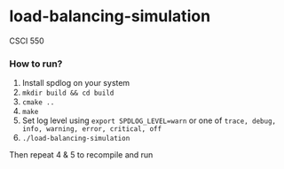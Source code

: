 # load-balancing-simulation

CSCI 550

### How to run?

1.  Install spdlog on your system
2.  `mkdir build && cd build`
3.  `cmake ..`
4.  `make`
5.  Set log level using `export SPDLOG_LEVEL=warn` or one of `trace, debug, info, warning, error, critical, off`
6.  `./load-balancing-simulation`

Then repeat 4 & 5 to recompile and run
